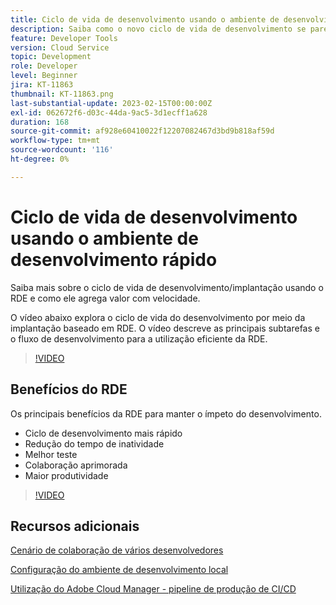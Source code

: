 ```yaml
---
title: Ciclo de vida de desenvolvimento usando o ambiente de desenvolvimento rápido
description: Saiba como o novo ciclo de vida de desenvolvimento se parece com o uso do ambiente de desenvolvimento rápido e os principais benefícios do RDE.
feature: Developer Tools
version: Cloud Service
topic: Development
role: Developer
level: Beginner
jira: KT-11863
thumbnail: KT-11863.png
last-substantial-update: 2023-02-15T00:00:00Z
exl-id: 062672f6-d03c-44da-9ac5-3d1ecff1a628
duration: 168
source-git-commit: af928e60410022f12207082467d3bd9b818af59d
workflow-type: tm+mt
source-wordcount: '116'
ht-degree: 0%

---
```


# Ciclo de vida de desenvolvimento usando o ambiente de desenvolvimento rápido

Saiba mais sobre o ciclo de vida de desenvolvimento/implantação usando o RDE e como ele agrega valor com velocidade.

O vídeo abaixo explora o ciclo de vida do desenvolvimento por meio da implantação baseado em RDE. O vídeo descreve as principais subtarefas e o fluxo de desenvolvimento para a utilização eficiente da RDE.

>[!VIDEO](https://video.tv.adobe.com/v/3415492?quality=12&learn=on)


## Benefícios do RDE

Os principais benefícios da RDE para manter o ímpeto do desenvolvimento.

- Ciclo de desenvolvimento mais rápido
- Redução do tempo de inatividade
- Melhor teste
- Colaboração aprimorada
- Maior produtividade

>[!VIDEO](https://video.tv.adobe.com/v/3415493?quality=12&learn=on)

## Recursos adicionais

[Cenário de colaboração de vários desenvolvedores](https://experienceleague.adobe.com/docs/experience-manager-cloud-service/content/implementing/developing/rapid-development-environments.html#multiple-developers-collaborating-on-the-same-rde)

[Configuração do ambiente de desenvolvimento local](https://experienceleague.adobe.com/docs/experience-manager-learn/cloud-service/local-development-environment-set-up/overview.html?lang=pt-BR)

[Utilização do Adobe Cloud Manager - pipeline de produção de CI/CD](https://experienceleague.adobe.com/docs/experience-manager-learn/cloud-service/cloud-manager/cicd-production-pipeline.html)

